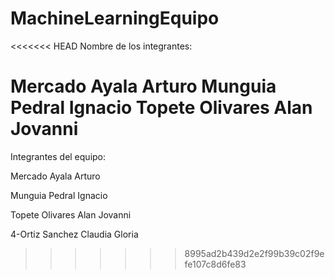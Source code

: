 # MachineLearningEquipo
<<<<<<< HEAD
Nombre de los integrantes:

Mercado Ayala Arturo
Munguia Pedral Ignacio
Topete Olivares Alan Jovanni
=======

Integrantes del equipo:

  Mercado Ayala Arturo

  Munguia Pedral Ignacio

  Topete Olivares Alan Jovanni

  4-Ortiz Sanchez Claudia Gloria

>>>>>>> 8995ad2b439d2e2f99b39c02f9efe107c8d6fe83
